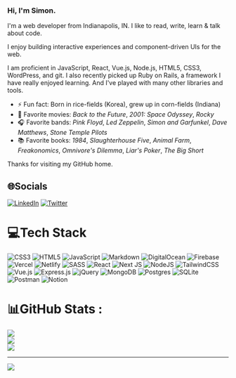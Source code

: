 ### Hi, I'm Simon.

I'm a web developer from Indianapolis, IN. I like to read, write, learn & talk about code.

I enjoy building interactive experiences and component-driven UIs for the web.

I am proficient in JavaScript, React, Vue.js, Node.js, HTML5, CSS3, WordPress, and git. I also recently picked up Ruby on Rails, a framework I have really enjoyed learning. And I've played with many other libraries and tools.

- ⚡ Fun fact: Born in rice-fields (Korea), grew up in corn-fields (Indiana)
- 🍿 Favorite movies: *Back to the Future*, *2001: Space Odyssey*, *Rocky*
- 🎧 Favorite bands: *Pink Floyd*, *Led Zeppelin*, *Simon and Garfunkel*, *Dave Matthews*, *Stone Temple Pilots*
- 📚 Favorite books: *1984*, *Slaughterhouse Five*, *Animal Farm*, *Freakonomics*, *Omnivore's Dilemma*, *Liar's Poker*, *The Big Short*

Thanks for visiting my GitHub home.

## 🌐Socials
[![LinkedIn](https://img.shields.io/badge/LinkedIn-%230077B5.svg?logo=linkedin&logoColor=white)](https://linkedin.com/in/simon-h-lee) [![Twitter](https://img.shields.io/badge/Twitter-%231DA1F2.svg?logo=Twitter&logoColor=white)](https://twitter.com/simonhlee97) 

# 💻Tech Stack
![CSS3](https://img.shields.io/badge/css3-%231572B6.svg?style=for-the-badge&logo=css3&logoColor=white) ![HTML5](https://img.shields.io/badge/html5-%23E34F26.svg?style=for-the-badge&logo=html5&logoColor=white) ![JavaScript](https://img.shields.io/badge/javascript-%23323330.svg?style=for-the-badge&logo=javascript&logoColor=%23F7DF1E) ![Markdown](https://img.shields.io/badge/markdown-%23000000.svg?style=for-the-badge&logo=markdown&logoColor=white) ![DigitalOcean](https://img.shields.io/badge/DigitalOcean-%230167ff.svg?style=for-the-badge&logo=digitalOcean&logoColor=white) ![Firebase](https://img.shields.io/badge/firebase-%23039BE5.svg?style=for-the-badge&logo=firebase) ![Vercel](https://img.shields.io/badge/vercel-%23000000.svg?style=for-the-badge&logo=vercel&logoColor=white) ![Netlify](https://img.shields.io/badge/netlify-%23000000.svg?style=for-the-badge&logo=netlify&logoColor=#00C7B7) ![SASS](https://img.shields.io/badge/SASS-hotpink.svg?style=for-the-badge&logo=SASS&logoColor=white) ![React](https://img.shields.io/badge/react-%2320232a.svg?style=for-the-badge&logo=react&logoColor=%2361DAFB) ![Next JS](https://img.shields.io/badge/Next-black?style=for-the-badge&logo=next.js&logoColor=white) ![NodeJS](https://img.shields.io/badge/node.js-6DA55F?style=for-the-badge&logo=node.js&logoColor=white) ![TailwindCSS](https://img.shields.io/badge/tailwindcss-%2338B2AC.svg?style=for-the-badge&logo=tailwind-css&logoColor=white) ![Vue.js](https://img.shields.io/badge/vuejs-%2335495e.svg?style=for-the-badge&logo=vuedotjs&logoColor=%234FC08D) ![Express.js](https://img.shields.io/badge/express.js-%23404d59.svg?style=for-the-badge&logo=express&logoColor=%2361DAFB) ![jQuery](https://img.shields.io/badge/jquery-%230769AD.svg?style=for-the-badge&logo=jquery&logoColor=white) ![MongoDB](https://img.shields.io/badge/MongoDB-%234ea94b.svg?style=for-the-badge&logo=mongodb&logoColor=white) ![Postgres](https://img.shields.io/badge/postgres-%23316192.svg?style=for-the-badge&logo=postgresql&logoColor=white) ![SQLite](https://img.shields.io/badge/sqlite-%2307405e.svg?style=for-the-badge&logo=sqlite&logoColor=white) ![Postman](https://img.shields.io/badge/Postman-FF6C37?style=for-the-badge&logo=postman&logoColor=white) ![Notion](https://img.shields.io/badge/Notion-%23000000.svg?style=for-the-badge&logo=notion&logoColor=white)
# 📊GitHub Stats :
![](https://github-readme-stats.vercel.app/api?username=simonhlee97&theme=city_light&hide_border=false&include_all_commits=false&count_private=false)<br/>
![](https://github-readme-streak-stats.herokuapp.com/?user=simonhlee97&theme=city_light&hide_border=false)<br/>
![](https://github-readme-stats.vercel.app/api/top-langs/?username=simonhlee97&theme=city_light&hide_border=false&include_all_commits=false&count_private=false&layout=compact)

---
[![](https://visitcount.itsvg.in/api?id=simonhlee97&icon=0&color=0)](https://visitcount.itsvg.in)
